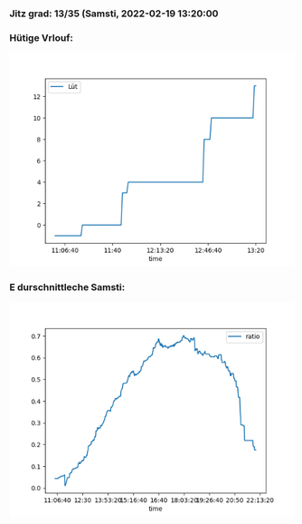 ### Jitz grad: 13/35 (Samsti, 2022-02-19 13:20:00

### Hütige Vrlouf:
![Graph](Today.png)

### E durschnittleche Samsti:
![Graph](Samsti.png)